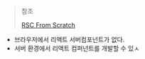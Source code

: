 >참조
>
>[RSC From Scratch](https://github.com/reactwg/server-components/discussions/5)
>

- 브라우저에서 리액트 서버컴포넌트가 없다.
- 서버 환경에서 리액트 컴퍼넌트를 개발할 수 있ㅅ




